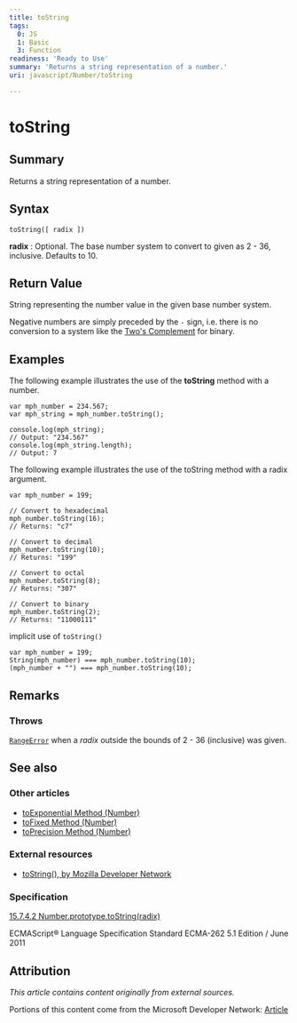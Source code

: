 ```yaml
---
title: toString
tags:
  0: JS
  1: Basic
  3: Function
readiness: 'Ready to Use'
summary: 'Returns a string representation of a number.'
uri: javascript/Number/toString

---
```

# toString

## Summary

Returns a string representation of a number.

## Syntax

    toString([ radix ])

**radix**
:   Optional. The base number system to convert to given as 2 - 36, inclusive. Defaults to 10.

## Return Value

String representing the number value in the given base number system.

Negative numbers are simply preceded by the `-` sign, i.e. there is no conversion to a system like the [Two's Complement](http://en.wikipedia.org/wiki/Two%27s_complement) for binary.

## Examples

The following example illustrates the use of the **toString** method with a number.

``` {.js}
var mph_number = 234.567;
var mph_string = mph_number.toString();

console.log(mph_string);
// Output: "234.567"
console.log(mph_string.length);
// Output: 7
```

The following example illustrates the use of the toString method with a radix argument.

``` {.js}
var mph_number = 199;

// Convert to hexadecimal
mph_number.toString(16);
// Returns: "c7"

// Convert to decimal
mph_number.toString(10);
// Returns: "199"

// Convert to octal
mph_number.toString(8);
// Returns: "307"

// Convert to binary
mph_number.toString(2);
// Returns: "11000111"
```

implicit use of `toString()`

``` {.js}
var mph_number = 199;
String(mph_number) === mph_number.toString(10);
(mph_number + "") === mph_number.toString(10);
```

## Remarks

### Throws

[`RangeError`](/javascript/Error) when a *radix* outside the bounds of 2 - 36 (inclusive) was given.

## See also

### Other articles

-   [toExponential Method (Number)](/javascript/Number/toExponential)
-   [toFixed Method (Number)](/javascript/Number/toFixed)
-   [toPrecision Method (Number)](/javascript/Number/toPrecision)

### External resources

-   [toString(), by Mozilla Developer Network](https://developer.mozilla.org/en-US/docs/Web/JavaScript/Reference/Global_Objects/Number/toString)

### Specification

[15.7.4.2 Number.prototype.toString(radix)](http://www.ecma-international.org/ecma-262/5.1/#sec-15.7.4.2)

ECMAScript® Language Specification Standard ECMA-262 5.1 Edition / June 2011

## Attribution

*This article contains content originally from external sources.*

Portions of this content come from the Microsoft Developer Network: [Article](http://msdn.microsoft.com/en-us/library/ie/jj159596(v=vs.94).aspx)

